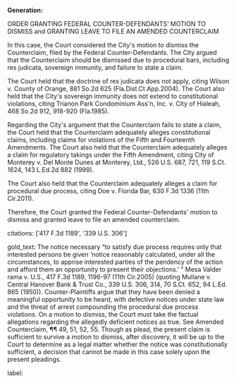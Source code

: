 **Generation:**


ORDER GRANTING FEDERAL COUNTER-DEFENDANTS’ MOTION TO DISMISS and GRANTING LEAVE TO FILE AN AMENDED COUNTERCLAIM

In this case, the Court considered the City's motion to dismiss the Counterclaim, filed by the Federal Counter-Defendants. The City argued that the Counterclaim should be dismissed due to procedural bars, including res judicata, sovereign immunity, and failure to state a claim.

The Court held that the doctrine of res judicata does not apply, citing Wilson v. County of Orange, 881 So.2d 625 (Fla.Dist.Ct.App.2004). The Court also held that the City's sovereign immunity does not extend to constitutional violations, citing Trianon Park Condominium Ass'n, Inc. v. City of Hialeah, 468 So.2d 912, 918-920 (Fla.1985).

Regarding the City's argument that the Counterclaim fails to state a claim, the Court held that the Counterclaim adequately alleges constitutional claims, including claims for violations of the Fifth and Fourteenth Amendments. The Court also held that the Counterclaim adequately alleges a claim for regulatory takings under the Fifth Amendment, citing City of Monterey v. Del Monte Dunes at Monterey, Ltd., 526 U.S. 687, 721, 119 S.Ct. 1624, 143 L.Ed.2d 882 (1999).

The Court also held that the Counterclaim adequately alleges a claim for procedural due process, citing Doe v. Florida Bar, 630 F.3d 1336 (11th Cir.2011).

Therefore, the Court granted the Federal Counter-Defendants' motion to dismiss and granted leave to file an amended counterclaim.



citations: ['417 F.3d 1189', '339 U.S. 306']

gold_text: The notice necessary “to satisfy due process requires only that interested persons be given ‘notice reasonably calculated, under all the circumstances, to apprise interested parties of the pendency of the action and afford them an opportunity to present their objections.’ ” Mesa Valder rama v. U.S., 417 F.3d 1189, 1196-97 (11th Cir.2005) (quoting Mullane v. Central Hanover Bank & Trust Co., 339 U.S. 306, 314, 70 S.Ct. 652, 94 L.Ed. 865 (1950)). Counter-Plaintiffs argue that they have been denied a meaningful opportunity to be heard, with defective notices under state law and the threat of arrest compounding the procedural due process violations. On a motion to dismiss, the Court must take the factual allegations regarding the allegedly deficient notices as true. See Amended Counterclaim, ¶¶ 49, 51, 52, 55. Though as plead, the present claim is sufficient to survive a motion to dismiss, after discovery, it will be up to the Court to determine as a legal matter whether the notice was constitutionally sufficient, a decision that cannot be made in this case solely upon the present pleadings.

label: 